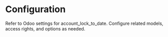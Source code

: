 # Configuration

Refer to Odoo settings for account_lock_to_date. Configure related models, access rights, and options as needed.
